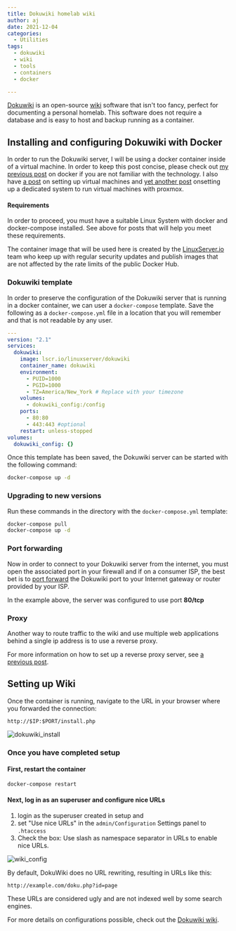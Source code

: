 ```yaml
---
title: Dokuwiki homelab wiki
author: aj
date: 2021-12-04
categories:
  - Utilities
tags:
  - dokuwiki
  - wiki
  - tools
  - containers
  - docker

---
```


[Dokuwiki][1] is an open-source [wiki][2] software that isn't too fancy, perfect for documenting a personal homelab. This software does not require a database and is easy to host and backup running as a container.

## Installing and configuring Dokuwiki with Docker

In order to run the Dokuwiki server, I will be using a docker container inside of a virtual machine. In order to keep this post concise, please check out [my previous post][3] on docker if you are not familiar with the technology. I also have [a post][4] on setting up virtual machines and [yet another post][5] onsetting up a dedicated system to run virtual machines with proxmox.

#### Requirements

In order to proceed, you must have a suitable Linux System with docker and docker-compose installed. See above for posts that will help you meet these requirements.

The container image that will be used here is created by the [LinuxServer.io][6] team who keep up with regular security updates and publish images that are not affected by the rate limits of the public Docker Hub.

### Dokuwiki template

In order to preserve the configuration of the Dokuwiki server that is running in a docker container, we can user a `docker-compose` template. Save the following as a `docker-compose.yml` file in a location that you will remember and that is not readable by any user.

```yaml
---
version: "2.1"
services:
  dokuwiki:
    image: lscr.io/linuxserver/dokuwiki
    container_name: dokuwiki
    environment:
      - PUID=1000
      - PGID=1000
      - TZ=America/New_York # Replace with your timezone
    volumes:
      - dokuwiki_config:/config
    ports:
      - 80:80
      - 443:443 #optional
    restart: unless-stopped
volumes:
  dokuwiki_config: {}
```

Once this template has been saved, the Dokuwiki server can be started with the following command:

```bash
docker-compose up -d
```

### Upgrading to new versions

Run these commands in the directory with the `docker-compose.yml` template:

```bash
docker-compose pull
docker-compose up -d
```

### Port forwarding

Now in order to connect to your Dokuwiki server from the internet, you must open the associated port in your firewall and if on a consumer ISP, the best bet is to [port forward][7] the Dokuwiki port to your Internet gateway or router provided by your ISP.

In the example above, the server was configured to use port **80/tcp**

### Proxy

Another way to route traffic to the wiki and use multiple web applications behind a single ip address is to use a reverse proxy.

For more information on how to set up a reverse proxy server, see [a previous post][8].


## Setting up Wiki

Once the container is running, navigate to the URL in your browser where you forwarded the connection:

```
http://$IP:$PORT/install.php
```

![dokuwiki_install](/images/dokuwiki_install.png)

### Once you have completed setup

#### First, restart the container

```bash
docker-compose restart
```

#### Next, log in as an superuser and configure nice URLs

1. login as the superuser created in setup and 
2. set "Use nice URLs" in the `admin/Configuration` Settings panel to `.htaccess` 
3. Check the box: Use slash as namespace separator in URLs to enable nice URLs. 

![wiki_config](/images/wiki_config.png)

By default, DokuWiki does no URL rewriting, resulting in URLs like this:

`http://example.com/doku.php?id=page`

These URLs are considered ugly and are not indexed well by some search engines. 

For more details on configurations possible, check out the [Dokuwiki wiki][9].

 [1]: https://www.dokuwiki.org/dokuwiki/
 [2]: https://www.dictionary.com/browse/wikis
 [3]: /posts/containers/
 [4]: /posts/getting-started-with-virtual-machines/
 [5]: /posts/proxmox-installation/
 [6]: https://linuxserver.io
 [7]: https://portforward.com/
 [8]: /posts/pi-proxy/
 [9]: https://www.dokuwiki.org/dokuwiki/